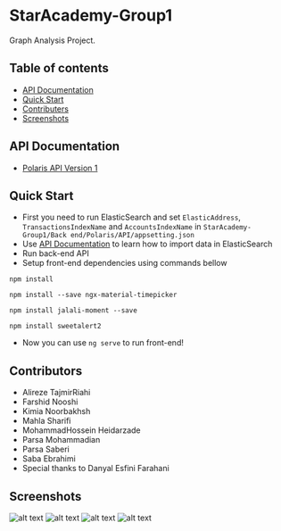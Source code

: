 # StarAcademy-Group1
Graph Analysis Project.

## Table of contents
- [API Documentation](#API-Documentation)
- [Quick Start](#Quick-Start)
- [Contributers](#Contributers)
- [Screenshots](#Screenshots)

## API Documentation
- [Polaris API Version 1](https://app.swaggerhub.com/apis/intenvy/PolarisApi/v1)

## Quick Start
- First you need to run ElasticSearch and set `ElasticAddress`, `TransactionsIndexName` and `AccountsIndexName` in `StarAcademy-Group1/Back end/Polaris/API/appsetting.json`
- Use [API Documentation](#API-Documentation) to learn how to import data in ElasticSearch
- Run back-end API
- Setup front-end dependencies using commands bellow
```
npm install
```
```
npm install --save ngx-material-timepicker
```
```
npm install jalali-moment --save
```
```
npm install sweetalert2
```
- Now you can use `ng serve` to run front-end!

## Contributors
- Alireze TajmirRiahi
- Farshid Nooshi
- Kimia Noorbakhsh
- Mahla Sharifi
- MohammadHossein Heidarzade
- Parsa Mohammadian
- Parsa Saberi
- Saba Ebrahimi
- Special thanks to Danyal Esfini Farahani


## Screenshots 
![alt text](https://github.com/Star-Academy/StarAcademy-Group1/blob/master/asset/Screenshot%20(13).png)
![alt text](https://github.com/Star-Academy/StarAcademy-Group1/blob/master/asset/Screenshot%20(14).png)
![alt text](https://github.com/Star-Academy/StarAcademy-Group1/blob/master/asset/Screenshot%20(15).png)
![alt text](https://github.com/Star-Academy/StarAcademy-Group1/blob/master/asset/Screenshot%20(17).png)
